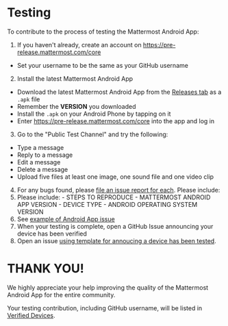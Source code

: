 # Testing

To contribute to the process of testing the Mattermost Android App: 

1. If you haven't already, create an account on https://pre-release.mattermost.com/core
  - Set your username to be the same as your GitHub username
2. Install the latest Mattermost Android App
  - Download the latest Mattermost Android App from the [Releases tab](https://github.com/mattermost/android/releases) as a `.apk` file
  - Remember the **VERSION** you downloaded
  - Install the `.apk` on your Android Phone by tapping on it 
  - Enter https://pre-release.mattermost.com/core into the app and log in
3. Go to the "Public Test Channel" and try the following: 
  - Type a message
  - Reply to a message
  - Edit a message
  - Delete a message
  - Upload five files at least one image, one sound file and one video clip 
4. For any bugs found, please [file an issue report for each](http://www.mattermost.org/filing-issues/). Please include: 
  1. Please include: 
    - STEPS TO REPRODUCE
    - MATTERMOST ANDROID APP VERSION
    - DEVICE TYPE 
    - ANDROID OPERATING SYSTEM VERSION 
  2. See [example of Android App issue](https://github.com/mattermost/platform/issues/2272)
5. When your testing is complete, open a GitHub Issue announcing your device has been verified
  1. Open an issue [using template for annoucing a device has been tested](https://github.com/mattermost/platform/issues/2275).
  
# THANK YOU!
We highly appreciate your help improving the quality of the Mattermost Android App for the entire community. 

Your testing contribution, including GitHub username, will be listed in [Verified Devices](https://github.com/mattermost/android/blob/master/DEVICES.md).
  

